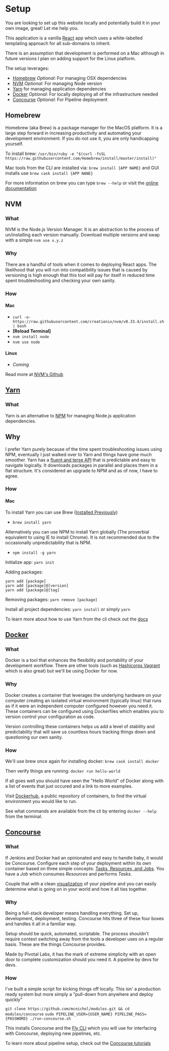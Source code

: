# Setup

You are looking to set up this website locally and potentially build it in your own image, great! Let me help you.

This application is a vanilla [React](https://facebook.github.io/react/) app which uses a white-labelled templating approach for all sub-domains to inherit. 

There is an assumption that development is performed on a Mac although in future versions I plan on adding support for the Linux platform.

The setup leverages:
 * [Homebrew](https://docs.brew.sh/Installation.html) *Optional*: For managing OSX dependencies
 * [NVM](https://github.com/creationix/nvm/blob/master/README.md) *Optional*: For managing Node version
 * [Yarn](https://yarnpkg.com/lang/en/docs/install/) for managing application dependencies
 * [Docker](https://www.docker.com/what-docker) *Optional*: For locally deploying all of the infrastructure needed
 * [Concourse](https://concourse.ci/) *Optional*: For Pipeline deployment
  
## Homebrew
Homebrew (aka Brew) is a package manager for the MacOS platform. It is a large step forward in increasing productivity and automating your development environment. If you do not use it, you are only handicapping yourself.

To install brew:
`/usr/bin/ruby -e "$(curl -fsSL https://raw.githubusercontent.com/Homebrew/install/master/install)"`

Mac tools from the CLI are installed via: `brew install {APP NAME}` and GUI installs use `brew cask install {APP NANE}`

For more information on brew you can type `brew --help` or visit the [online documentation](https://docs.brew.sh/Manpage.html)

## NVM
### What
NVM is the Node.js Version Manager. It is an abstraction to the process of un/installing each version manually. Download multiple versions and swap with a simple `nvm use x.y.z`

### Why
There are a handful of tools when it comes to deploying React apps.  The likelihood that you will run into compatibility issues that is caused by versioning is high enough that this tool will pay for itself in reduced time spent troubleshooting and checking your own sanity.

### How
#### Mac
* `curl -o- https://raw.githubusercontent.com/creationix/nvm/v0.33.4/install.sh | bash`
* **\[Reload Terminal\]**
* `nvm install node` 
* `nvm use node`

#### Linux
* *Coming*

Read more at [NVM's Github](https://github.com/creationix/nvm#usage)

## [Yarn](https://yarnpkg.com/)
### What
Yarn is an alternative to [NPM](https://www.npmjs.com/) for managing Node.js application dependencies. 

## Why
I prefer Yarn purely because of the time spent troubleshooting issues using NPM, eventually I just walked over to Yarn and things have gone much smoother. Yarn has a [fluent and terse API](https://yarnpkg.com/en/docs/cli/) that is predictable and easy to navigate logically. It downloads packages in parallel and places them in a flat structure. It's considered an upgrade to NPM and as of now, I have to agree.

### How
#### Mac
To install Yarn you can use Brew ([Installed Previously](#homebrew))
* `brew install yarn`

Alternatively you can use NPM to install Yarn globally (The proverbial equivalent to using IE to install Chrome).  It is not recommended due to the occasionally unpredictability that is NPM.
* `npm install -g yarn`

Initialize app: `yarn init`

Adding packages:
```
yarn add [package]
yarn add [package]@[version]
yarn add [package]@[tag]
```
Removing packages: `yarn remove [package]`

Install all project dependencies: `yarn install` or simply `yarn`

To learn more about how to use Yarn from the cli check out the [docs](https://yarnpkg.com/lang/en/docs/cli/)

## [Docker](https://www.docker.com/)
### What
Docker is a tool that enhances the flexibility and portability of your development workflow. There are other tools (such as [Hashicorps Vagrant](https://www.vagrantup.com/) which is also great) but we'll be using Docker for now. 

### Why
Docker creates a container that leverages the underlying hardware on your computer creating an isolated virtual environment (typically linux) that runs as if it were an independent computer configured however you need it. These containers can be configured using Dockerfiles which enables you to version control your configuration as code.

Version controlling these containers helps us add a level of stability and predictability that will save us countless hours tracking things down and questioning our own sanity. 

### How 
We'll use brew once again for installing docker:
`brew cask install docker`

Then verify things are running:
`docker run hello-world`

If all goes well you should have seen the "Hello World" of Docker along with a list of events that just occured and a link to more examples.

Visit [Dockerhub](https://hub.docker.com/), a public repository of containers, to find the virtual environment you would like to run.

See what commands are available from the cli by entering `docker --help` from the terminal.

## [Concourse](https://concourse.ci/)
### What
If Jenkins and Docker had an opinionated and easy to handle baby, it would be Concourse. Configure each step of your deployment within its own container based on three simple concepts: [Tasks, Resources, and Jobs](https://concourse.ci/concepts.html). You have a *Job* which consumes *Resources* and performs *Tasks*. 

Couple that with a clean [visualization](https://ci.concourse.ci/) of your pipeline and you can easily determine what is going on in your world and how it all ties together.

### Why
Being a full-stack developer means handling everything. Set up, development, deployment, testing. Concourse hits three of these four boxes and handles it all in a familiar way.  

Setup should be quick, automated, scriptable. The process shouldn't require context switching away from the tools a developer uses on a regular basis. These are the things Concourse provides.

Made by Pivotal Labs, it has the mark of extreme simplicity with an open door to complete customization should you need it. A pipeline by devs for devs.

### How
I've built a simple script for kicking things off locally. This isn' a production ready system but more simply a "pull-down from anywhere and deploy quickly"

`git clone https://github.com/mcnichol/modules.git && cd modules/concourse`
`sudo PIPELINE_USER={USER_NAME} PIPELINE_PASS={PASSWORD} ./run-concourse.sh`

This installs Concourse and the [Fly CLI](https://concourse.ci/fly-cli.html) which you will use for interfacing with Concourse, deploying new pipelines, etc.

To learn more about pipeline setup, check out the [Concourse tutorials](https://concourse.ci/tutorials.html)
